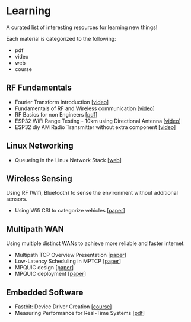 # Learning

A curated list of interesting resources for learning new things!

Each material is categorized to the following:
* pdf
* video
* web
* course

## RF Fundamentals

* Fourier Transform Introduction [[video](https://www.youtube.com/watch?v=spUNpyF58BY)]
* Fundamentals of RF and Wireless communication [[video](https://www.youtube.com/watch?v=pSDTyUh9cLo)]
* RF Basics for non Engineers [[pdf](https://www.ti.com/lit/ml/slap127/slap127.pdf)]
* ESP32 WiFi Range Testing - 10km using Directional Antenna [[video](https://www.youtube.com/watch?v=yCLb2eItDyE)]
* ESP32 diy AM Radio Transmitter without extra component [[video](https://www.youtube.com/watch?v=lRXHd3HNzEo)]

## Linux Networking

* Queueing in the Linux Network Stack [[web](https://www.linuxjournal.com/content/queueing-linux-network-stack)]

## Wireless Sensing

Using RF (Wifi, Bluetooth) to sense the environment without additional sensors.

* Using Wifi CSI to categorize vehicles [[paper](https://ieeexplore.ieee.org/document/8761305)]

## Multipath WAN

Using multiple distinct WANs to achieve more reliable and faster internet.

* Multipath TCP Overview Presentation [[paper](http://multipath-tcp.org/data/MultipathTCP-netsys.pdf)]
* Low-Latency Scheduling in MPTCP [[paper](https://ieeexplore.ieee.org/stamp/stamp.jsp?arnumber=8584135)]
* MPQUIC design [[paper](https://multipath-quic.org/conext17-deconinck.pdf)]
* MPQUIC deployment [[paper](https://www.researchgate.net/publication/327122884_Multipath_QUIC_A_Deployable_Multipath_Transport_Protocol)]

## Embedded Software

* Fastbit: Device Driver Creation [[course](https://www.youtube.com/c/FastbitEmbeddedBrainAcademy/videos)]
* Measuring Performance
for Real-Time Systems [[pdf](https://www.nxp.com/docs/en/white-paper/CWPERFORMWP.pdf)]
